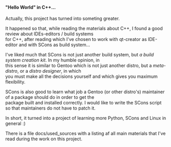 #### "Hello World" in C++...

Actually, this project has turned into someting greater.  
  
It happened so that, while reading the materials about C++, I found a good review about IDEs-editors / build systems  
for C++, after reading which I've chosen to work with qt-creator as IDE-editor and with SCons as build system...  
  
I've liked much that SCons is not just another build system, but *a build system creation kit*. In my humble opinion, in  
this sense it is similar to Gentoo which is not just another distro, but a *meta-distro*, or a *distro designer*, in which  
you must make all the decisions yourself and which gives you maximum flexibility.  
  
SCons is also good to learn what job a Gentoo (or other distro's) maintainer of a package should do in order to get the  
package built and installed correctly. I would like to write the SCons script so that maintainers do not have to patch it.  
  
In short, it turned into a project of learning more Python, SCons and Linux in general :)  
  
There is a file docs/used_sources with a listing af all main materials that I've read during the work on this project.
